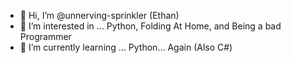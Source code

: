 - 👋 Hi, I’m @unnerving-sprinkler (Ethan)
- 👀 I’m interested in ... Python, Folding At Home, and Being a bad Programmer
- 🌱 I’m currently learning ... Python... Again (Also C#)

<!---
unnerving-sprinkler/unnerving-sprinkler is a ✨ special ✨ repository because its `README.md` (this file) appears on your GitHub profile.
You can click the Preview link to take a look at your changes.
--->
